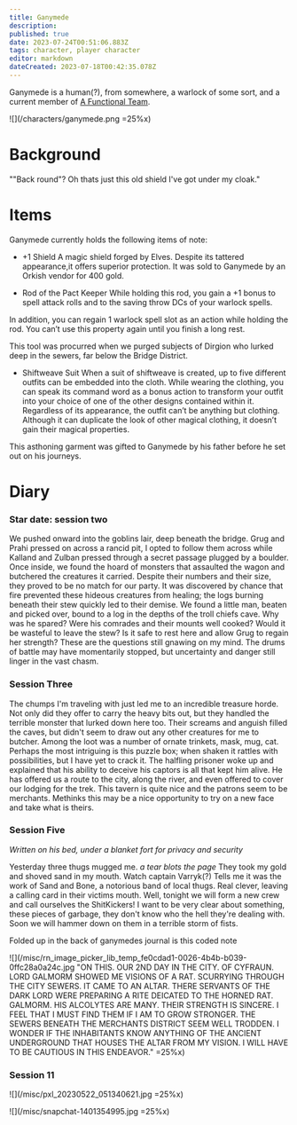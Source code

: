 ```yaml
---
title: Ganymede
description: 
published: true
date: 2023-07-24T00:51:06.883Z
tags: character, player character
editor: markdown
dateCreated: 2023-07-18T00:42:35.078Z
---
```


Ganymede is a human(?), from somewhere, a warlock of some sort, and a current member of [A Functional Team](/player_characters).

![](/characters/ganymede.png =25%x)

# Background

""Back round"? Oh thats just this old shield I've got under my cloak."

# Items

Ganymede currently holds the following items of note:

-   +1 Shield
A magic shield forged by Elves. Despite its tattered appearance,it offers superior protection. It was sold to Ganymede by an Orkish vendor for 400 gold.  

- Rod of the Pact Keeper
While holding this rod, you gain a +1 bonus to spell attack rolls and to the saving throw DCs of your warlock spells.

In addition, you can regain 1 warlock spell slot as an action while holding the rod. You can’t use this property again until you finish a long rest.

This tool was procurred when we purged subjects of Dirgion who lurked deep in the sewers, far below the Bridge District.

- Shiftweave Suit
When a suit of shiftweave is created, up to five different outfits can be embedded into the cloth. While wearing the clothing, you can speak its command word as a bonus action to transform your outfit into your choice of one of the other designs contained within it. Regardless of its appearance, the outfit can’t be anything but clothing. Although it can duplicate the look of other magical clothing, it doesn’t gain their magical properties.

This asthoning garment was gifted to Ganymede by his father before he set out on his journeys.
# Diary

### Star date: session two

We pushed onward into the goblins lair, deep beneath the bridge. Grug and Prahi pressed on across a rancid pit, I opted to follow them across while Kalland and Zulban pressed through a secret passage plugged by a boulder. Once inside, we found the hoard of monsters that assaulted the wagon and butchered the creatures it carried. Despite their numbers and their size, they proved to be no match for our party. It was discovered by chance that fire prevented these hideous creatures from healing; the logs burning beneath their stew quickly led to their demise. We found a little man, beaten and picked over, bound to a log in the depths of the troll chiefs cave. Why was he spared? Were his comrades and their mounts well cooked? Would it be wasteful to leave the stew? Is it safe to rest here and allow Grug to regain her strength? These are the questions still gnawing on my mind. The drums of battle may have momentarily stopped, but uncertainty and danger still linger in the vast chasm.

### Session Three

The chumps I'm traveling with just led me to an incredible treasure horde. Not only did they offer to carry the heavy bits out, but they handled the terrible monster that lurked down here too. Their screams and anguish filled the caves, but didn't seem to draw out any other creatures for me to butcher. Among the loot was a number of ornate trinkets, mask, mug, cat. Perhaps the most intriguing is this puzzle box; when shaken it rattles with possibilities, but I have yet to crack it. The halfling prisoner woke up and explained that his ability to deceive his captors is all that kept him alive. He has offered us a route to the city, along the river, and even offered to cover our lodging for the trek. This tavern is quite nice and the patrons seem to be merchants. Methinks this may be a nice opportunity to try on a new face and take what is theirs.

### Session Five

*Written on his bed, under a blanket fort for privacy and security*

Yesterday three thugs mugged me. *a tear blots the page* They took my gold and shoved sand in my mouth. Watch captain Varryk(?) Tells me it was the work of Sand and Bone, a notorious band of local thugs. Real clever, leaving a calling card in their victims mouth. Well, tonight we will form a new crew and call ourselves the ShitKickers! I want to be very clear about something, these pieces of garbage, they don't know who the hell they're dealing with. Soon we will hammer down on them in a terrible storm of fists.

Folded up in the back of ganymedes journal is this coded note

![](/misc/rn_image_picker_lib_temp_fe0cdad1-0026-4b4b-b039-0ffc28a0a24c.jpg "ON THIS. OUR 2ND DAY IN THE CITY. OF CYFRAUN. LORD GALMORM SHOWED ME VISIONS OF A RAT. SCURRYING THROUGH THE CITY SEWERS. IT CAME TO AN ALTAR. THERE SERVANTS OF THE DARK LORD WERE PREPARING A RITE DEICATED TO THE HORNED RAT. GALMORM. HIS ALCOLYTES ARE MANY. THEIR STRENGTH IS SINCERE. I FEEL THAT I MUST FIND THEM IF I AM TO GROW STRONGER. THE SEWERS BENEATH THE MERCHANTS DISTRICT SEEM WELL TRODDEN. I WONDER IF THE INHABITANTS KNOW ANYTHING OF THE ANCIENT UNDERGROUND THAT HOUSES THE ALTAR FROM MY VISION. I WILL HAVE TO BE CAUTIOUS IN THIS ENDEAVOR." =25%x)

### Session 11

![](/misc/pxl_20230522_051340621.jpg =25%x)

![](/misc/snapchat-1401354995.jpg =25%x)